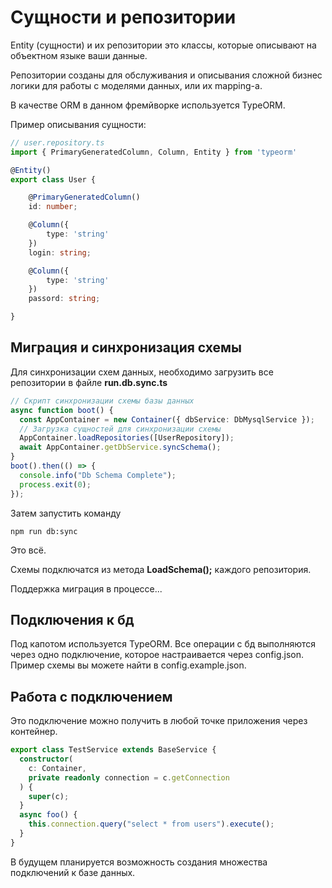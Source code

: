# Сущности и репозитории


Entity (сущности) и их репозитории это классы, которые описывают на объектном языке ваши данные.

Репозитории созданы для обслуживания и описывания сложной бизнес логики для работы с моделями данных, или их mapping-а.

В качестве ORM в данном фремйворке используется TypeORM.

Пример описывания сущности:

```ts
// user.repository.ts
import { PrimaryGeneratedColumn, Column, Entity } from 'typeorm'

@Entity()
export class User {

    @PrimaryGeneratedColumn()
    id: number;

    @Column({
        type: 'string'
    })
    login: string;

    @Column({
        type: 'string'
    })
    passord: string;

}
```

## Миграция и синхронизация схемы 

Для синхронизации схем данных, необходимо загрузить все репозитории в файле **run.db.sync.ts**
 
```ts
// Скрипт синхронизации схемы базы данных
async function boot() {
  const AppContainer = new Container({ dbService: DbMysqlService });
  // Загрузка сущностей для синхронизации схемы
  AppContainer.loadRepositories([UserRepository]);
  await AppContainer.getDbService.syncSchema();
}
boot().then(() => {
  console.info("Db Schema Complete");
  process.exit(0);
});
```

Затем запустить команду 

`npm run db:sync`

Это всё.

Схемы подключатся из метода **LoadSchema();** каждого репозитория.

Поддержка миграция в процессе...

## Подключения к бд

Под капотом используется TypeORM. 
Все операции с бд выполняются через одно подключение, которое настраивается через config.json.
Пример схемы вы можете найти в config.example.json.

## Работа с подключением

Это подключение можно получить в любой точке приложения через контейнер.

```ts
export class TestService extends BaseService {
  constructor(
    c: Container,
    private readonly connection = c.getConnection
  ) {
    super(c);
  }
  async foo() {
    this.connection.query("select * from users").execute();
  }
}
```

В будущем планируется возможность создания множества подключений к базе данных.